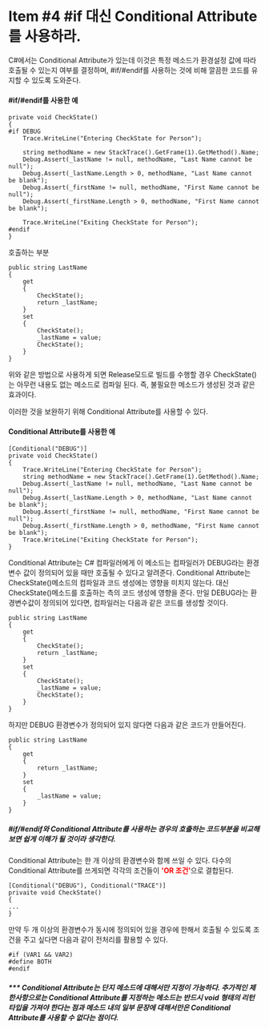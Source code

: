 # Item #4 #if 대신 Conditional Attribute를 사용하라.

C#에서는 Conditional Attribute가 있는데 이것은 특정 메소드가 환경설정 값에 따라 호출될 수 있는지 여부를 결정하며, #if/#endif를 사용하는 것에 비해 깔끔한 코드를 유지할 수 있도록 도와준다.

#### #if/#endif를 사용한 예
```
private void CheckState()
{
#if DEBUG
    Trace.WriteLine("Entering CheckState for Person");
    
    string methodName = new StackTrace().GetFrame(1).GetMethod().Name;
    Debug.Assert(_lastName != null, methodName, "Last Name cannot be null");
    Debug.Assert(_lastName.Length > 0, methodName, "Last Name cannot be blank");
    Debug.Assert(_firstName != null, methodName, "First Name cannot be null");
    Debug.Assert(_firstName.Length > 0, methodName, "First Name cannot be blank");
    
    Trace.WriteLine("Exiting CheckState for Person");
#endif
}
```

호출하는 부분

```
public string LastName
{
    get
    {
        CheckState();
        return _lastName;
    }
    set
    {
        CheckState();
        _lastName = value;
        CheckState();
    }
}
```
위와 같은 방법으로 사용하게 되면 Release모드로 빌드를 수행할 경우 CheckState()는 아무런 내용도 없는 메소드로 컴파일 된다. 즉, 불필요한 메소드가 생성된 것과 같은 효과이다.

이러한 것을 보완하기 위해 Conditional Attribute를 사용할 수 있다.

#### Conditional Attribute를 사용한 예
```
[Conditional("DEBUG")]
private void CheckState()
{
    Trace.WriteLine("Entering CheckState for Person");
    string methodName = new StackTrace().GetFrame(1).GetMethod().Name;
    Debug.Assert(_lastName != null, methodName, "Last Name cannot be null");
    Debug.Assert(_lastName.Length > 0, methodName, "Last Name cannot be blank");
    Debug.Assert(_firstName != null, methodName, "First Name cannot be null");
    Debug.Assert(_firstName.Length > 0, methodName, "First Name cannot be blank");
    Trace.WriteLine("Exiting CheckState for Person");
}
```

Conditional Attribute는 C# 컴파일러에게 이 메소드는 컴파일러가 DEBUG라는 환경변수 값이 정의되어 있을 때만 호출될 수 있다고 알려준다. Conditional Attribute는 CheckState()메소드의 컴파일과 코드 생성에는 영향을 미치지 않는다. 대신 CheckState()메소드를 호출하는 측의 코드 생성에 영향을 준다. 만일 DEBUG라는 환경변수값이 정의되어 있다면, 컴파일러는 다음과 같은 코드를 생성할 것이다.
```
public string LastName
{
    get
    {
        CheckState();
        return _lastName;
    }
    set
    {
        CheckState();
        _lastName = value;
        CheckState();
    }
}
```
하지만 DEBUG 환경변수가 정의되어 있지 않다면 다음과 같은 코드가 만들어진다.
```
public string LastName
{
    get
    {
        return _lastName;
    }
    set
    {
        _lastName = value;
    }
}
```

##### <em> #if/#endif와 Conditional Attribute를 사용하는 경우의 호출하는 코드부분을 비교해 보면 쉽게 이해가 될 것이라 생각한다. </em>

Conditional Attribute는 한 개 이상의 환경변수와 함께 쓰일 수 있다. 다수의 Conditional Attribute를 쓰게되면 각각의 조건들이 <strong><span style="color:red">'OR 조건'</span></strong>으로 결합된다.
```
[Conditional("DEBUG"), Conditional("TRACE")]
privaite void CheckState()
{
...
}
```

만약 두 개 이상의 환경변수가 동시에 정의되어 있을 경우에 한해서 호출될 수 있도록 조건을 주고 싶다면 다음과 같이 전처리를 활용할 수 있다.
```
#if (VAR1 && VAR2)
#define BOTH
#endif
```

#### <em> *** Conditional Attribute는 단지 메소드에 대해서만 지정이 가능하다. 추가적인 제한사항으로는 Conditional Attribute를 지정하는 메소드는 반드시 void 형태의 리턴 타입을 가져야 한다는 점과 메소드 내의 일부 문장에 대해서만은 Conditional Attribute를 사용할 수 없다는 점이다. </em>
